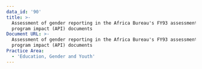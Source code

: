 ```yaml
---
data_id: '90'
title: >-
  Assessment of gender reporting in the Africa Bureau's FY93 assessment of
  program impact (API) documents
Document URL: >-
  Assessment of gender reporting in the Africa Bureau's FY93 assessment of
  program impact (API) documents
Practice Area:
  - 'Education, Gender and Youth'
---
```

